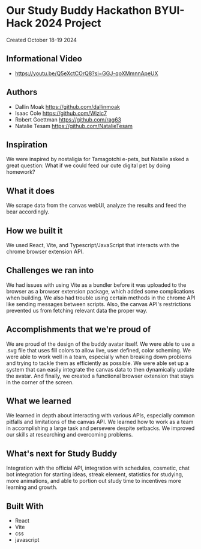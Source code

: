 # Our Study Buddy Hackathon BYUI-Hack 2024 Project
Created October 18-19 2024

## Informational Video
- https://youtu.be/Q5eXctCOrQ8?si=GGJ-qoXMmnnApeUX

## Authors
- Dallin Moak https://github.com/dallinmoak
- Isaac Cole https://github.com/Wizic7
- Robert Goettman https://github.com/rag63
- Natalie Tesam https://github.com/NatalieTesam

## Inspiration
We were inspired by nostaligia for Tamagotchi e-pets, but Natalie asked a great question: What if we could feed our cute digital pet by doing homework?

## What it does
We scrape data from the canvas webUI, analyze the results and feed the bear accordingly.

## How we built it
We used React, Vite, and Typescript/JavaScript that interacts with the chrome browser extension API.

## Challenges we ran into
We had issues with using Vite as a bundler before it was uploaded to the browser as a browser extension package, which added some complications when building. We also had trouble using certain methods in the chrome API like sending messages between scripts. Also, the canvas API's restrictions prevented us from fetching relevant data the proper way.

## Accomplishments that we're proud of
We are proud of the design of the buddy avatar itself. We were able to use a .svg file that uses fill colors to allow live, user defined, color scheming. We were able to work well in a team, especially when breaking down problems and trying to tackle them as efficiently as possible. We were able set up a system that can easily integrate the canvas data to then dynamically update the avatar. And finally, we created a functional browser extension that stays in the corner of the screen.

## What we learned
We learned in depth about interacting with various APIs, especially common pitfalls and limitations of the canvas API. We learned how to work as a team in accomplishing a large task and persevere despite setbacks. We improved our skills at researching and overcoming problems.

## What's next for Study Buddy
Integration with the official API, integration with schedules, cosmetic, chat bot integration for starting ideas, streak element, statistics for studying, more animations, and able to portion out study time to incentives more learning and growth.

## Built With
- React
- Vite
- css
- javascript



